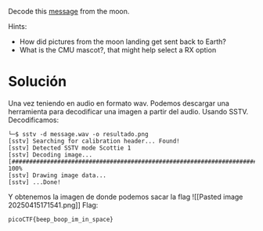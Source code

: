 Decode this [message](https://jupiter.challenges.picoctf.org/static/d6fcea5e3c6433680ea4f914e24fab61/message.wav) from the moon.

Hints:
- How did pictures from the moon landing get sent back to Earth?
- What is the CMU mascot?, that might help select a RX option

# Solución
Una vez teniendo en audio en formato wav. Podemos descargar una herramienta para decodificar una imagen a partir del audio. Usando SSTV. Decodificamos:
```
└─$ sstv -d message.wav -o resultado.png
[sstv] Searching for calibration header... Found!    
[sstv] Detected SSTV mode Scottie 1
[sstv] Decoding image...                                [####################################################################################################] 100%
[sstv] Drawing image data...
[sstv] ...Done!
```
Y obtenemos la imagen de donde podemos sacar la flag
![[Pasted image 20250415171541.png]]
Flag:
```
picoCTF{beep_boop_im_in_space}
```